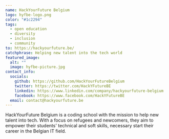 ```yaml
---
name: HackYourFuture Belgium
logo: hyfbe-logo.png
color: "#1c2294"
tags:
  - open education
  - diversity
  - inclusion
  - community
to: https://hackyourfuture.be/
catchphrase: Helping new talent into the tech world
featured_image:
  alt: ""
  image: hyfbe-picture.jpg
contact_info:
  socials:
    github: https://github.com/HackYourFutureBelgium
    twitter: https://twitter.com/HackYFutureBE
    linkedin: https://www.linkedin.com/company/hackyourfuture-belgium
    facebook: https://www.facebook.com/HackYFutureBE
  email: contact@hackyourfuture.be
---
```


HackYourFuture Belgium is a coding school with the mission to help new talent into tech. With a focus on refugees and newcomers, they aim to empower their students' technical and soft skills, necessary start their career in the Belgian IT field.
